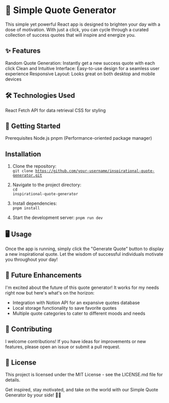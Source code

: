 
# 🌟 Simple Quote Generator
This simple yet powerful React app is designed to brighten your day with a dose of motivation. With just a click, you can cycle through a curated collection of success quotes that will inspire and energize you.

## ✨ Features
Random Quote Generation: Instantly get a new success quote with each click
Clean and Intuitive Interface: Easy-to-use design for a seamless user experience
Responsive Layout: Looks great on both desktop and mobile devices

## 🛠️ Technologies Used
React
Fetch API for data retrieval
CSS for styling

## 🚀 Getting Started
Prerequisites
Node.js
pnpm (Performance-oriented package manager)

## Installation
1. Clone the repository:<br>
<code>git clone https://github.com/your-username/inspirational-quote-generator.git</code>

2. Navigate to the project directory:<br>
<code>cd inspirational-quote-generator</code>

3. Install dependencies:<br>
<code>pnpm install</code>

4. Start the development server:
<code>pnpm run dev</code>

## 🖥️ Usage
Once the app is running, simply click the "Generate Quote" button to display a new inspirational quote. Let the wisdom of successful individuals motivate you throughout your day!

## 🔮 Future Enhancements
I'm excited about the future of this quote generator! It works for my needs right now but here's what's on the horizon:
* Integration with Notion API for an expansive quotes database
* Local storage functionality to save favorite quotes
* Multiple quote categories to cater to different moods and needs

## 🤝 Contributing
I welcome contributions! If you have ideas for improvements or new features, please open an issue or submit a pull request.

## 📄 License
This project is licensed under the MIT License - see the LICENSE.md file for details.

Get inspired, stay motivated, and take on the world with our Simple Quote Generator by your side! 💪🌈
